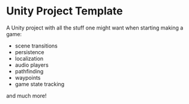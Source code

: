 # Unity Project Template

A Unity project with all the stuff one might want when starting making a game:
- scene transitions
- persistence
- localization
- audio players
- pathfinding
- waypoints
- game state tracking


and much more!
